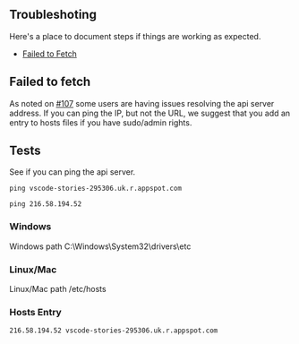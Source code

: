 ## Troubleshoting

Here's a place to document steps if things are working as expected.

- [Failed to Fetch](#Failed-to-Fetch)

## Failed to fetch

As noted on [#107](https://github.com/ide-stories/vscode-stories/issues/107) some users are having issues resolving the api server address. If you can ping the IP, but not the URL, we suggest that you add an entry to hosts files if you have sudo/admin rights.

## Tests

See if you can ping the api server.

```
ping vscode-stories-295306.uk.r.appspot.com
```

```
ping 216.58.194.52
```

### Windows

Windows path C:\Windows\System32\drivers\etc


### Linux/Mac

Linux/Mac path /etc/hosts

### Hosts Entry

```
216.58.194.52 vscode-stories-295306.uk.r.appspot.com
```